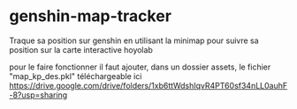# genshin-map-tracker
Traque sa position sur genshin en utilisant la minimap pour suivre sa position sur la carte interactive hoyolab

pour le faire fonctionner il faut ajouter, dans un dossier assets, le fichier "map_kp_des.pkl" téléchargeable ici https://drive.google.com/drive/folders/1xb6ttWdshIqvR4PT60sf34nLL0auhF-8?usp=sharing